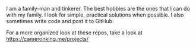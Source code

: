 I am a family-man and tinkerer. The best hobbies are the ones that I can do
with my family. I look for simple, practical solutions when possible. I also
sometimes write code and post it to GitHub.

For a more organized look at these repos, take a look at https://cameronking.me/projects/
